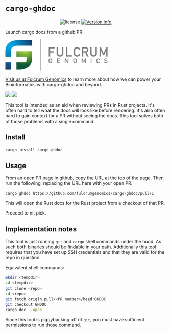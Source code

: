 # `cargo-ghdoc`

<p align="center">
  <img src="https://img.shields.io/crates/l/cargo-ghdoc.svg" alt="license">
  <a href="https://crates.io/crates/cargo-ghdoc"><img src="https://img.shields.io/crates/v/cargo-ghdoc.svg?colorB=319e8c" alt="Version info"></a><br>
</p>

Launch cargo docs from a github PR.

<p>
<a href="https://fulcrumgenomics.com"><img src=".github/logos/fulcrumgenomics.svg" alt="Fulcrum Genomics" height="100"/></a>
</p>

[Visit us at Fulcrum Genomics](https://www.fulcrumgenomics.com) to learn more about how we can power your Bioinformatics with cargo-ghdoc and beyond.

<a href="mailto:contact@fulcrumgenomics.com?subject=[GitHub inquiry]"><img src="https://img.shields.io/badge/Email_us-brightgreen.svg?&style=for-the-badge&logo=gmail&logoColor=white"/></a>
<a href="https://www.fulcrumgenomics.com"><img src="https://img.shields.io/badge/Visit_Us-blue.svg?&style=for-the-badge&logo=wordpress&logoColor=white"/></a>

This tool is intended as an aid when reviewing PRs in Rust projects.
It's often hard to tell what the docs will look like before rendering.
It's also often hard to gain context for a PR without seeing the docs.
This tool solves both of those problems with a single command.

## Install

```bash
cargo install cargo-ghdoc
```

## Usage

From an open PR page in github, copy the URL at the top of the page. Then run the following, replacing the URL here with your open PR.

```bash
cargo ghdoc https://github.com/fulcrumgenomics/cargo-ghdoc/pull/1
```

This will open the Rust docs for the Rust project from a checkout of that PR.

Proceed to nit pick.

## Implementation notes

This tool is just running `git` and `cargo` shell commands under the hood.
As such both binaries should be findable in your path.
Additionally this tool requires that you have set up SSH credentials and that they are valid for the repo in question.

Equivalent shell commands:

```bash
mkdir <tempdir>
cd <tempdir>
git clone <repo>
cd <repo>
git fetch origin pull/<PR number>/head:GHDOC
git checkout GHDOC
cargo doc --open
```

Since this tool is piggybacking off of `git`, you must have sufficient permissions to run those command.
